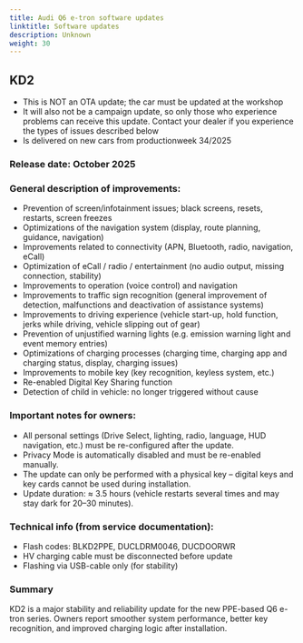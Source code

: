 ```yaml
---
title: Audi Q6 e-tron software updates
linktitle: Software updates
description: Unknown
weight: 30
---
```


## KD2

- This is NOT an OTA update; the car must be updated at the workshop
- It will also not be a campaign update, so only those who experience problems can receive this update. Contact your dealer if you experience the types of issues described below
- Is delivered on new cars from productionweek 34/2025

### Release date: October 2025

### General description of improvements:
- Prevention of screen/infotainment issues; black screens, resets, restarts, screen freezes
- Optimizations of the navigation system (display, route planning, guidance, navigation)
- Improvements related to connectivity (APN, Bluetooth, radio, navigation, eCall)
- Optimization of eCall / radio / entertainment (no audio output, missing connection, stability)
- Improvements to operation (voice control) and navigation
- Improvements to traffic sign recognition (general improvement of detection, malfunctions and deactivation of assistance systems)
- Improvements to driving experience (vehicle start-up, hold function, jerks while driving, vehicle slipping out of gear)
- Prevention of unjustified warning lights (e.g. emission warning light and event memory entries)
- Optimizations of charging processes (charging time, charging app and charging status, display, charging issues)
- Improvements to mobile key (key recognition, keyless system, etc.)
- Re-enabled Digital Key Sharing function
- Detection of child in vehicle: no longer triggered without cause

### Important notes for owners:
- All personal settings (Drive Select, lighting, radio, language, HUD navigation, etc.) must be re-configured after the update.
- Privacy Mode is automatically disabled and must be re-enabled manually.
- The update can only be performed with a physical key – digital keys and key cards cannot be used during installation.
- Update duration: ≈ 3.5 hours (vehicle restarts several times and may stay dark for 20–30 minutes).

### Technical info (from service documentation):
- Flash codes: BLKD2PPE, DUCLDRM0046, DUCDOORWR
- HV charging cable must be disconnected before update
- Flashing via USB-cable only (for stability)

### Summary
KD2 is a major stability and reliability update for the new PPE-based Q6 e-tron series.
Owners report smoother system performance, better key recognition, and improved charging logic after installation.